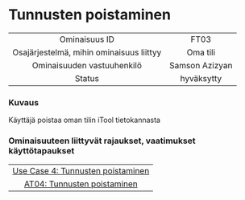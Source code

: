 # Tunnusten poistaminen


| | |
|:-:|:-:|
| Ominaisuus ID |FT03 |
| Osajärjestelmä, mihin ominaisuus liittyy | Oma tili |
| Ominaisuuden vastuuhenkilö | Samson Azizyan |
| Status | hyväksytty |

### Kuvaus

Käyttäjä poistaa oman tilin iTool tietokannasta

### Ominaisuuteen liittyvät rajaukset, vaatimukset käyttötapaukset

| | 
|:-:|
| [Use Case 4: Tunnusten poistaminen](../README.md#tunnusten-poistaminen) | 
| [AT04: Tunnusten poistaminen](at5_delete.md) |